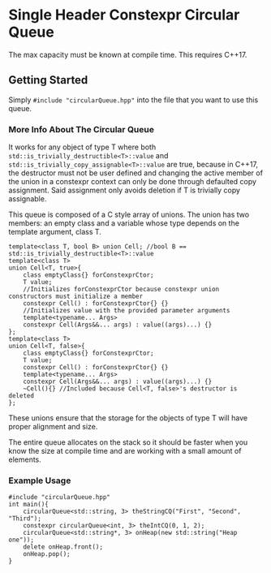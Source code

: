 # Single Header Constexpr Circular Queue
The max capacity must be known at compile time. This requires C++17.

## Getting Started
Simply `#include "circularQueue.hpp"` into the file that you want to use this queue.

### More Info About The Circular Queue
It works for any object of type T where both `std::is_trivially_destructible<T>::value` and 
`std::is_trivially_copy_assignable<T>::value` are true, because in C++17, the destructor must not be user defined
and changing the active member of the union in a constexpr context can only be done through 
defaulted copy assignment. Said assignment only avoids deletion if T is trivially copy assignable.

This queue is composed of a C style array of unions. The union has two members: an empty class and a variable 
whose type depends on the template argument, class T.
```
template<class T, bool B> union Cell; //bool B == std::is_trivially_destructible<T>::value
template<class T>
union Cell<T, true>{
    class emptyClass{} forConstexprCtor;
    T value;
    //Initializes forConstexprCtor because constexpr union constructors must initialize a member
    constexpr Cell() : forConstexprCtor{} {}
    //Initializes value with the provided parameter arguments
    template<typename... Args> 
    constexpr Cell(Args&&... args) : value((args)...) {}
};
template<class T>
union Cell<T, false>{
    class emptyClass{} forConstexprCtor;
    T value;
    constexpr Cell() : forConstexprCtor{} {}
    template<typename... Args> 
    constexpr Cell(Args&&... args) : value((args)...) {}
    ~Cell(){} //Included because Cell<T, false>'s destructor is deleted
};
```
These unions ensure that the storage for the objects of type T will have proper alignment and size.

The entire queue allocates on the stack so it should be faster when you know the size at compile time and are 
working with a small amount of elements.

### Example Usage
```
#include "circularQueue.hpp"
int main(){
    circularQueue<std::string, 3> theStringCQ("First", "Second", "Third");
    constexpr circularQueue<int, 3> theIntCQ(0, 1, 2);
    circularQueue<std::string*, 3> onHeap(new std::string("Heap one"));
    delete onHeap.front();
    onHeap.pop();
}
```